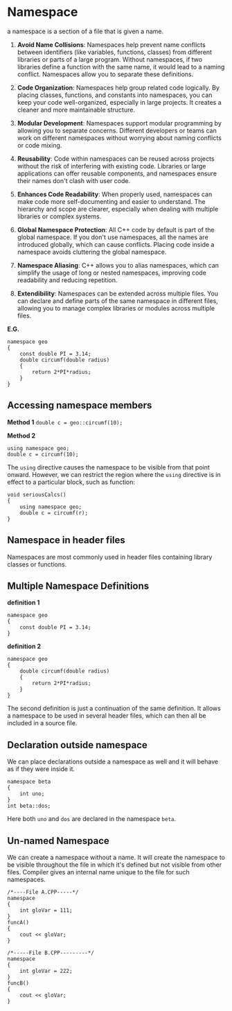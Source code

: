 # Namespace
a namespace is a section of a file that is given a name. 

1. **Avoid Name Collisions**:
Namespaces help prevent name conflicts between identifiers (like variables, functions, classes) from different libraries or parts of a large program. Without namespaces, if two libraries define a function with the same name, it would lead to a naming conflict. Namespaces allow you to separate these definitions.

2. **Code Organization**:
Namespaces help group related code logically. By placing classes, functions, and constants into namespaces, you can keep your code well-organized, especially in large projects. It creates a cleaner and more maintainable structure.

3. **Modular Development**:
Namespaces support modular programming by allowing you to separate concerns. Different developers or teams can work on different namespaces without worrying about naming conflicts or code mixing.

4. **Reusability**:
Code within namespaces can be reused across projects without the risk of interfering with existing code. Libraries or large applications can offer reusable components, and namespaces ensure their names don't clash with user code.

5. **Enhances Code Readability**:
When properly used, namespaces can make code more self-documenting and easier to understand. The hierarchy and scope are clearer, especially when dealing with multiple libraries or complex systems.

6. **Global Namespace Protection**:
All C++ code by default is part of the global namespace. If you don't use namespaces, all the names are introduced globally, which can cause conflicts. Placing code inside a namespace avoids cluttering the global namespace.

7. **Namespace Aliasing**:
C++ allows you to alias namespaces, which can simplify the usage of long or nested namespaces, improving code readability and reducing repetition.

8. **Extendibility**:
Namespaces can be extended across multiple files. You can declare and define parts of the same namespace in different files, allowing you to manage complex libraries or modules across multiple files.


**E.G.**
```
namespace geo
{
    const double PI = 3.14;
    double circumf(double radius)
    {
        return 2*PI*radius;
    }
}
```




## Accessing namespace members
**Method 1**
```double c = geo::circumf(10);```

**Method 2**
```
using namespace geo;
double c = circumf(10);
```

The `using` directive causes the namespace to be visible from that point onward. However, we can restrict the region where the `using` directive is in effect to a particular block, such as function:

```
void seriousCalcs()
{
    using namespace geo;
    double c = circumf(r);
}
```

## Namespace in header files
Namespaces are most commonly used in header files containing library classes or functions.

## Multiple Namespace Definitions
**definition 1**
```
namespace geo
{
    const double PI = 3.14;
}
```

**definition 2**
```
namespace geo
{
    double circumf(double radius)
    {
        return 2*PI*radius;
    }
}
```

The second definition is just a continuation of the same definition. It allows a namespace to be used in several header files, which can then all be included in a source file.

## Declaration outside namespace
We can place declarations outside a namespace as well and it will behave as if they were inside it.

```
namespace beta
{
    int uno;
}
int beta::dos;
```

Here both `uno` and `dos` are declared in the namespace `beta`.

## Un-named Namespace
We can create a namespace without a name. It will create the namespace to be visible throughout the file in which it's defined but not visible from other files. Compiler gives an internal name unique to the file for such namespaces.

```
/*----File A.CPP-----*/
namespace
{
    int gloVar = 111;
}
funcA()
{
    cout << gloVar;
}

/*-----File B.CPP---------*/
namespace
{
    int gloVar = 222;
}
funcB()
{
    cout << gloVar;
}
```